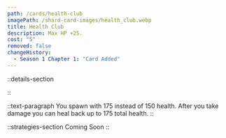 ```yaml
---
path: /cards/health-club
imagePath: /shard-card-images/health_club.webp
title: Health Club
description: Max HP +25.
cost: "5"
removed: false
changeHistory:
  - Season 1 Chapter 1: "Card Added"
---
```


::details-section

::

::text-paragraph
You spawn with 175 instead of 150 health. After you take damage you can heal back up to 175 total health.
::

::strategies-section
Coming Soon
::
